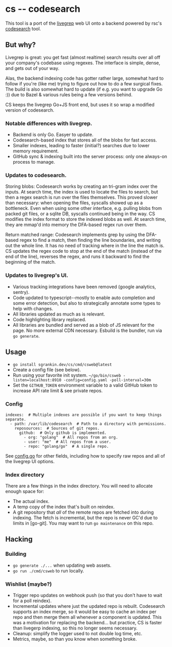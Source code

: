 # cs -- codesearch

This tool is a port of the [livegrep] web UI onto a backend powered by rsc's [codesearch] tool.

[livegrep]: https://github.com/livegrep/livegrep
[codesearch]: https://github.com/google/codesearch

## But why?

Livegrep is great: you get fast (almost realtime) search results over all off your company's codebase using regexes.
The interface is simple, dense, and gets out of your way.

Alas, the backend indexing code has gotter rather large,
somewhat hard to follow if you're (like me) trying to figure out how to do a few surgical fixes.
The build is also somewhat hard to update (if e.g. you want to upgrade Go :)) due to Bazel & various rules being a few versions behind.

CS keeps the livegrep Go+JS front end, but uses it so wrap a modified version of codesearch.

### Notable differences with livegrep.

- Backend is only Go. Easyer to update.
- Codesearch-based index that stores all of the blobs for fast access.
- Smaller indexes, leading to faster (initial?) searches due to lower memory requirement.
- GitHub sync & indexing built into the server process: only one always-on process to manage.

### Updates to codesearch.

Storing blobs:
Codesearch works by creating an tri-gram index over the inputs.
At search time, the index is used to locate the files to search, but then a regex search is run over the files themselves.
This proved slower than necessary: when opening the files, syscalls showed up as a bottleneck.
Even when using some other interface, e.g. pulling blobs from packed git files, or a sqlite DB, syscalls continued being in the way.
CS modifies the index format to store the indexed blobs as well.
At search time, they are mmap'd into memory the DFA-based regex run over them.

Return matched range:
Codesearch implements grep by using the DFA-based regex to find a match,
then finding the line boundaries, and writing out the whole line.
It has no need of tracking where in the line the match is.
CS updates the regex code to stop at the end of the match (instead of the end of the line),
reverses the regex, and runs it backward to find the beginning of the match.

### Updates to livegrep's UI.

- Various tracking integrations have been removed (google analytics, sentry).
- Code updated to typescript--mostly to enable auto completion and some error detection,
  but also to strategically annotate some types to help with changes.
- All libraries updated as much as is relevant.
- Code highlighting library replaced.
- All libraries are bundled and served as a blob of JS relevant for the page.
  No more external CDN necessary. Esbuild is the bundler, run via `go generate`.

## Usage

- `go install sgrankin.dev/cs/cmd/csweb@latest`
- Create a config file (see below).
- Run using your favorite init system. `~/go/bin/csweb -listen=localhost:8910 -config=config.yaml -poll-interval=30m`
- Set the `GITHUB_TOKEN` environment variable to a valid GitHub token to increase API rate limit & see private repos.

### Config

```
indexes:  # Multiple indexes are possible if you want to keep things separate.
  - path: /var/lib/codesearch  # Path to a directory with permissions.
    reposources:  # Sources of git repos.
      github:  # Only github is implemented.
        - org: "golang"  # All repos from an org.
        - user: "me"  # All repos from a user.
        - repo: "golang/go"  # A single repo.
```

See [config.go](config.go) for other fields, including how to specify raw repos and all of the livegrep UI options.

### Index directory

There are a few things in the index directory. You will need to allocate enough space for:

- The actual index.
- A temp copy of the index that's built on reindex.
- A git repository that _all_ of the remote repos are fetched into during indexing.
  The fetch is incremental, but the repo is never GC'd due to limits in [go-git].
  You may want to run `go maintenance` on this repo.

## Hacking

### Building

- `go generate ./...` when updating web assets.
- `go run ./cmd/csweb` to run locally.

### Wishlist (maybe?)

- Trigger repo updates on webhook push (so that you don't have to wait for a poll reindex).
- Incremental updates where just the updated repo is rebuilt.
  Codesearch supports an index merge, so it would be easy to cache an index per repo and then merge them all whenever a component is updated.
  This was a motivation for replacing the backend... but practice, CS is faster than livegerp indexing, so this no longer seems necessary.
- Cleanup: simplify the logger used to not double log time, etc.
- Metrics, maybe, so than you know when something broke.
